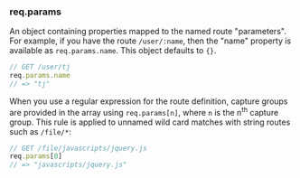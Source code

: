 <h3 id='req.params'>req.params</h3>

An object containing properties mapped to the named route "parameters". For example, if you have the route `/user/:name`, then the "name" property is available as `req.params.name`. This object defaults to `{}`.

~~~js
// GET /user/tj
req.params.name
// => "tj"
~~~

When you use a regular expression for the route definition, capture groups are provided in the array using `req.params[n]`, where `n` is the n<sup>th</sup> capture group. This rule is applied to unnamed wild card matches with string routes such as `/file/*`:

~~~js
// GET /file/javascripts/jquery.js
req.params[0]
// => "javascripts/jquery.js"
~~~
